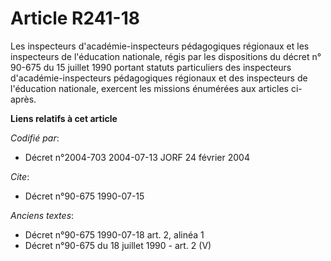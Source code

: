 # Article R241-18

Les inspecteurs d'académie-inspecteurs pédagogiques régionaux et les inspecteurs de l'éducation nationale, régis par les
dispositions du décret n° 90-675 du 15 juillet 1990 portant statuts particuliers des inspecteurs d'académie-inspecteurs
pédagogiques régionaux et des inspecteurs de l'éducation nationale, exercent les missions énumérées aux articles ci-après.

**Liens relatifs à cet article**

_Codifié par_:

  - Décret n°2004-703 2004-07-13 JORF 24 février 2004

_Cite_:

  - Décret n°90-675 1990-07-15

_Anciens textes_:

  - Décret n°90-675 1990-07-18 art. 2, alinéa 1
  - Décret n°90-675 du 18 juillet 1990 - art. 2 (V)

